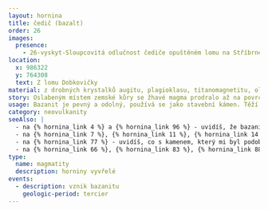 ```yaml
---
layout: hornina
title: čedič (bazalt)
order: 26
images:
  presence:
    - 26-vyskyt-Sloupcovitá odlučnost čediče opuštěném lomu na Stříbrném vrchu.JPG
location:
  x: 986322
  y: 764308
  text: Z lomu Dobkovičky
material: z drobných krystalků augitu, plagioklasu, titanomagnetitu, olivínu, nefelínu, natrolitu, analcimu, biotitu, mikrolitu a kalcitu
story: Oslabeným místem zemské kůry se žhavé magma prodralo až na povrch. Z řady sopek střídavě vytékala láva a vyletovala oblaka popela a kamenů. Z lávy, která utuhla v přívodním kanálu sopky - sopouchu, vznikla pevná hornina - bazanit. Při chladnutí bazanit rozpukal na nepravidelné sloupce. Později eroze zničila sopečný kužel, tvořený popelem a struskou a odkryla odolný bazanitový sopouch.
usage: Bazanit je pevný a odolný, používá se jako stavební kámen. Těží se v lomu, drtí se na menší kousky, které se pak třídí podle velikosti. Přidává se do betonových a asfaltových směsí pro stavební účely.
category: neovulkanity
seeAlso: |
  - na {% hornina_link 4 %} a {% hornina_link 96 %} - uvidíš, že bazanity v terciéru vznikaly i na jiných místech a mohou vypadat různě
  - na {% hornina_link 7 %}, {% hornina_link 11 %}, {% hornina_link 14 %}, {% hornina_link 27 %}, {% hornina_link 30 %}, {% hornina_link 37 %}, {% hornina_link 38 %}, {% hornina_link 57 %}, {% hornina_link 70 %} a {% hornina_link 78 %} - uvidíš, že výlevné vyvřeliny vznikaly v různých obdobích a v různých prostředích a že mohou mít mnoho podob                                                                            
  - na {% hornina_link 77 %} - uvidíš, co s kamenem, který mi byl podobný udělala slabá metamorfóza
  - na {% hornina_link 66 %}, {% hornina_link 83 %}, {% hornina_link 88 %} a {% hornina_link 95 %} - uvidíš, jak vypadají kameny, které se mi kdysy podobaly a prošly silnou metamorfózou 
type:
  name: magmatity
  description: horniny vyvřelé
events:
  - description: vznik bazanitu
    geologic-period: tercier
---
```


